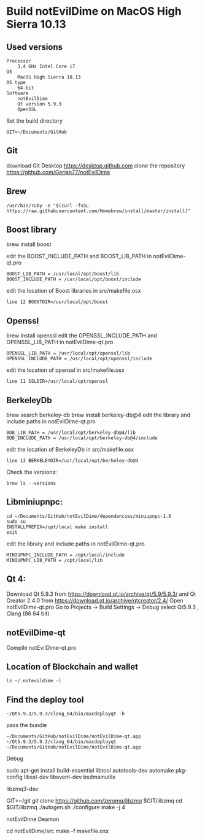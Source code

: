 # Build notEvilDime on MacOS High Sierra 10.13

Used versions
----------------
    Processor
        3,4 GHz Intel Core i7
    OS
        MacOS High Sierra 10.13
    OS type
        64-bit
    Software
        notEvilDime
        Qt version 5.9.3
        OpenSSL
        
Set the build directory

    GIT=~/Documents/GitHub

Git
---
download Git Desktop https://desktop.github.com
clone the repository https://github.com/Gerjan77/notEvilDime

Brew
------
    /usr/bin/ruby -e "$(curl -fsSL https://raw.githubusercontent.com/Homebrew/install/master/install)"

Boost library
--------------
brew install boost

edit the BOOST_INCLUDE_PATH and BOOST_LIB_PATH in notEvilDime-qt.pro

    BOOST_LIB_PATH = /usr/local/opt/boost/lib
    BOOST_INCLUDE_PATH = /usr/local/opt/boost/include

edit the location of Boost libraries in src/makefile.osx

    line 12 BOOSTDIR=/usr/local/opt/boost
    

Openssl
---------
brew install openssl
edit the OPENSSL_INCLUDE_PATH and OPENSSL_LIB_PATH in notEvilDime-qt.pro

    OPENSSL_LIB_PATH = /usr/local/opt/openssl/lib
    OPENSSL_INCLUDE_PATH = /usr/local/opt/openssl/include
edit the location of openssl in src/makefile.osx

    line 11 SSLDIR=/usr/local/opt/openssl

BerkeleyDb
-------------
brew search berkeley-db
brew install berkeley-db@4
edit the library and include paths in notEvilDime-qt.pro

    BDB_LIB_PATH = /usr/local/opt/berkeley-db@4/lib
    BDB_INCLUDE_PATH = /usr/local/opt/berkeley-db@4/include
edit the location of BerkeleyDb in src/makefile.osx

    line 13 BERKELEYDIR=/usr/local/opt/berkeley-db@4

Check the versions:

    brew ls --versions

Libminiupnpc:
-------------
    cd ~/Documents/GitHub/notEvilDime/dependencies/miniupnpc-1.6
    sudo su
    INSTALLPREFIX=/opt/local make install
    exit
    
edit the library and include paths in notEvilDime-qt.pro

    MINIUPNPC_INCLUDE_PATH = /opt/local/include
    MINIUPNPC_LIB_PATH = /opt/local/lib

Qt 4:
------
Download Qt 5.9.3 from https://download.qt.io/archive/qt/5.9/5.9.3/ and Qt Creator 2.4.0 from https://download.qt.io/archive/qtcreator/2.4/ Open notEvilDime-qt.pro Go to Projects -> Build Settings -> Debug select Qt5.9.3 , Clang (86 64 bit)



notEvilDime-qt
-----------------
Compile notEvilDime-qt.pro



Location of Blockchain and wallet
--------------------------------------
    ls ~/.notevildime -l
    
    
Find the deploy tool
-----------------------

    ~/Qt5.9.3/5.9.3/clang_64/bin/macdeployqt -h
pass the bundle

    ~/Documents/GitHub/notEvilDime/notEvilDime-qt.app
    ~/Qt5.9.3/5.9.3/clang_64/bin/macdeployqt ~/Documents/GitHub/notEvilDime/notEvilDime-qt.app


Debug

sudo apt-get install build-essential libtool autotools-dev automake pkg-config libssl-dev libevent-dev bsdmainutils

libzmq3-dev


GIT=~/git
git clone https://github.com/zeromq/libzmq $GIT/libzmq
cd $GIT/libzmq
./autogen.sh
./configure
make -j 4

notEvilDime Deamon

cd notEvilDime/src
make -f makefile.osx
